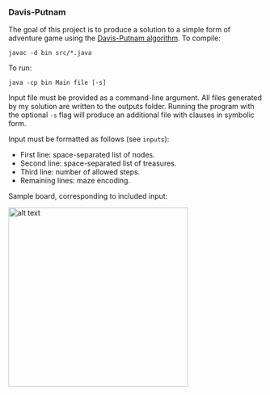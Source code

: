 ### Davis-Putnam

The goal of this project is to produce a solution to a simple form of adventure game using the [Davis-Putnam algorithm](https://en.wikipedia.org/wiki/Davis%E2%80%93Putnam_algorithm). To compile:  

`javac -d bin src/*.java`

To run:  

`java -cp bin Main file [-s]`

Input file must be provided as a command-line argument. All files generated by my solution are written to the outputs folder. Running the program with the optional `-s` flag will produce an additional file with clauses in symbolic form.  

Input must be formatted as follows (see `inputs`):  
- First line: space-separated list of nodes.
- Second line: space-separated list of treasures.
- Third line: number of allowed steps.
- Remaining lines: maze encoding.  

Sample board, corresponding to included input:  

<img src="https://user-images.githubusercontent.com/14254261/27811027-541a58ca-6016-11e7-8338-8b944f1e8b71.png" alt="alt text" width="355px">